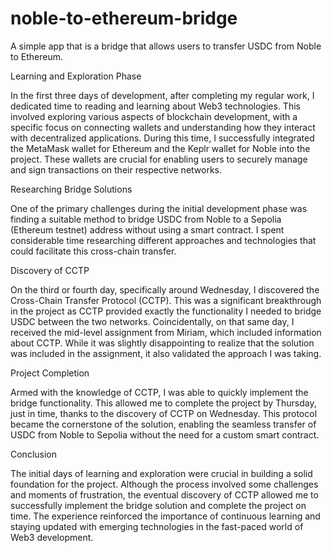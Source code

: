 # noble-to-ethereum-bridge
 A simple app that is a bridge that allows users to transfer USDC from Noble to Ethereum.

 
Learning and Exploration Phase

In the first three days of development, after completing my regular work, I dedicated time to reading and learning about Web3 technologies. This involved exploring various aspects of blockchain development, with a specific focus on connecting wallets and understanding how they interact with decentralized applications. During this time, I successfully integrated the MetaMask wallet for Ethereum and the Keplr wallet for Noble into the project. These wallets are crucial for enabling users to securely manage and sign transactions on their respective networks.

Researching Bridge Solutions

One of the primary challenges during the initial development phase was finding a suitable method to bridge USDC from Noble to a Sepolia (Ethereum testnet) address without using a smart contract. I spent considerable time researching different approaches and technologies that could facilitate this cross-chain transfer.

Discovery of CCTP

On the third or fourth day, specifically around Wednesday, I discovered the Cross-Chain Transfer Protocol (CCTP). This was a significant breakthrough in the project as CCTP provided exactly the functionality I needed to bridge USDC between the two networks. Coincidentally, on that same day, I received the mid-level assignment from Miriam, which included information about CCTP. While it was slightly disappointing to realize that the solution was included in the assignment, it also validated the approach I was taking.

Project Completion

Armed with the knowledge of CCTP, I was able to quickly implement the bridge functionality. This allowed me to complete the project by Thursday, just in time, thanks to the discovery of CCTP on Wednesday. This protocol became the cornerstone of the solution, enabling the seamless transfer of USDC from Noble to Sepolia without the need for a custom smart contract.

Conclusion

The initial days of learning and exploration were crucial in building a solid foundation for the project. Although the process involved some challenges and moments of frustration, the eventual discovery of CCTP allowed me to successfully implement the bridge solution and complete the project on time. The experience reinforced the importance of continuous learning and staying updated with emerging technologies in the fast-paced world of Web3 development.

